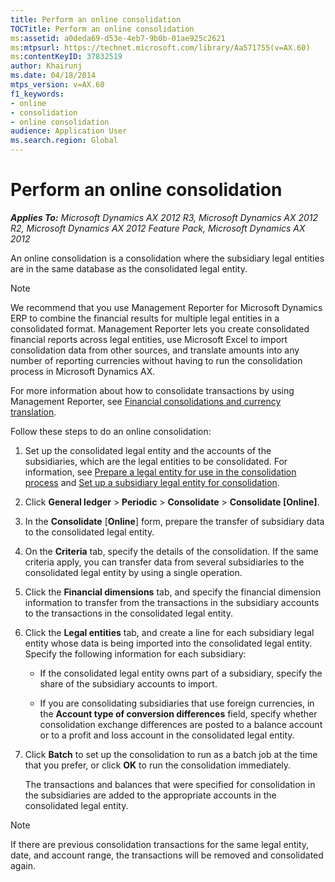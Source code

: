 ```yaml
---
title: Perform an online consolidation
TOCTitle: Perform an online consolidation
ms:assetid: a0deda69-d53e-4eb7-9b0b-01ae925c2621
ms:mtpsurl: https://technet.microsoft.com/library/Aa571755(v=AX.60)
ms:contentKeyID: 37832519
author: Khairunj
ms.date: 04/18/2014
mtps_version: v=AX.60
f1_keywords:
- online
- consolidation
- online consolidation
audience: Application User
ms.search.region: Global
---
```


# Perform an online consolidation 


_**Applies To:** Microsoft Dynamics AX 2012 R3, Microsoft Dynamics AX 2012 R2, Microsoft Dynamics AX 2012 Feature Pack, Microsoft Dynamics AX 2012_

An online consolidation is a consolidation where the subsidiary legal entities are in the same database as the consolidated legal entity.


> [!NOTE]
> <P>We recommend that you use Management Reporter for Microsoft Dynamics ERP to combine the financial results for multiple legal entities in a consolidated format. Management Reporter lets you create consolidated financial reports across legal entities, use Microsoft Excel to import consolidation data from other sources, and translate amounts into any number of reporting currencies without having to run the consolidation process in Microsoft Dynamics AX.</P>
> <P>For more information about how to consolidate transactions by using Management Reporter, see <A href="https://go.microsoft.com/fwlink/?linkid=389548">Financial consolidations and currency translation</A>.</P>



Follow these steps to do an online consolidation:

1.  Set up the consolidated legal entity and the accounts of the subsidiaries, which are the legal entities to be consolidated. For information, see [Prepare a legal entity for use in the consolidation process](prepare-a-legal-entity-for-use-in-the-consolidation-process.md) and [Set up a subsidiary legal entity for consolidation](set-up-a-subsidiary-legal-entity-for-consolidation.md).

2.  Click **General ledger** \> **Periodic** \> **Consolidate** \> **Consolidate \[Online\]**.

3.  In the **Consolidate** \[**Online**\] form, prepare the transfer of subsidiary data to the consolidated legal entity.

4.  On the **Criteria** tab, specify the details of the consolidation. If the same criteria apply, you can transfer data from several subsidiaries to the consolidated legal entity by using a single operation.

5.  Click the **Financial dimensions** tab, and specify the financial dimension information to transfer from the transactions in the subsidiary accounts to the transactions in the consolidated legal entity.

6.  Click the **Legal entities** tab, and create a line for each subsidiary legal entity whose data is being imported into the consolidated legal entity. Specify the following information for each subsidiary:
    
      - If the consolidated legal entity owns part of a subsidiary, specify the share of the subsidiary accounts to import.
    
      - If you are consolidating subsidiaries that use foreign currencies, in the **Account type of conversion differences** field, specify whether consolidation exchange differences are posted to a balance account or to a profit and loss account in the consolidated legal entity.

7.  Click **Batch** to set up the consolidation to run as a batch job at the time that you prefer, or click **OK** to run the consolidation immediately.
    
    The transactions and balances that were specified for consolidation in the subsidiaries are added to the appropriate accounts in the consolidated legal entity.


> [!NOTE]
> <P>If there are previous consolidation transactions for the same legal entity, date, and account range, the transactions will be removed and consolidated again.</P>


  


